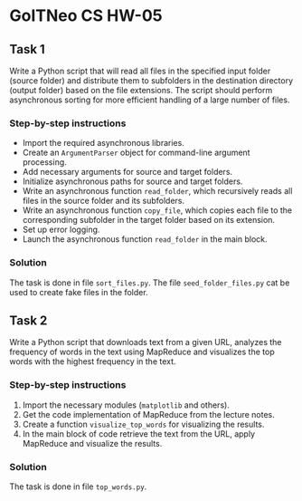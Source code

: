 # GoITNeo CS HW-05

## Task 1

Write a Python script that will read all files in the specified input folder (source folder) and distribute them to subfolders in the destination directory (output folder) based on the file extensions. The script should perform asynchronous sorting for more efficient handling of a large number of files.

### Step-by-step instructions
 - Import the required asynchronous libraries.
 - Create an `ArgumentParser` object for command-line argument processing.
 - Add necessary arguments for source and target folders.
 - Initialize asynchronous paths for source and target folders.
 - Write an asynchronous function `read_folder`, which recursively reads all files in the source folder and its subfolders.
 - Write an asynchronous function `copy_file`, which copies each file to the corresponding subfolder in the target folder based on its extension.
 - Set up error logging.
 - Launch the asynchronous function `read_folder` in the main block.

### Solution

The task is done in file `sort_files.py`. The file `seed_folder_files.py` cat be used to create fake files in the folder.

## Task 2
Write a Python script that downloads text from a given URL, analyzes the frequency of words in the text using MapReduce and visualizes the top words with the highest frequency in the text.

### Step-by-step instructions
1. Import the necessary modules (`matplotlib` and others).
2. Get the code implementation of MapReduce from the lecture notes.
3. Create a function `visualize_top_words` for visualizing the results.
4. In the main block of code retrieve the text from the URL, apply MapReduce and visualize the results.

### Solution

The task is done in file `top_words.py`.
